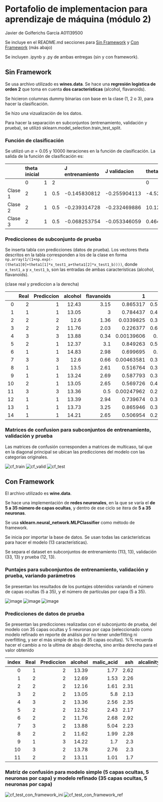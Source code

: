# Portafolio de implementacion para aprendizaje de máquina (módulo 2)
Javier de Golferichs García A01139500

Se incluye en el README.md secciones para [Sin Framework](##-Sin-Framework) y  [Con Framework](##-Con-Framework) (más abajo)

Se incluyen .ipynb y .py de ambas entregas (sin y con framework).

## Sin Framework

Se usa archivo utilizado es **wines.data**. Se hace una **regresión logística de orden 2** que toma en cuenta **dos características** (alcohol, flavanoids).

Se hicieron columnas dummy binarias con base en la clase (1, 2 o 3), para hacer la clasificación.

Se hizo una vizualización de los datos.

Para hacer la separación en subconjuntos (entrenamiento, validación y prueba), se utilizó sklearn.model_selection.train_test_split.

### Función de clasificación

Se utilizó un $\alpha = 0.05$ y 10000 iteraciones en la función de clasificación.
La salida de la función de clasificación es:

| |theta inicial| | |J entrenamiento|J validacion|theta refinada |||
|:----|:----|:----|:----|:----|:----|:----|:----|:----|
| |0|1|2| | |0|1|2|
|Clase 1|2|1|0.5|-0.145830812|-0.255904113|-4.528507542|-0.218032685|2.888516617|
|Clase 2|2|1|0.5|-0.239314728|-0.232469886|10.12620338|-0.87245963|0.335677986|
|Clase 3|2|1|0.5|-0.068253754|-0.053346059|0.464055325|0.507980433|-5.732727431|

### Predicciones de subconjunto de prueba

Se inserta tabla con predicciones (datos de prueba). Los vectores theta descritos en la tabla corresponden a los de la clase en forma `np.array(1/(1+np.exp(-(theta1[0]+theta1[1]*x_test1_a+theta1[2]*x_test1_b))))`, donde `x_test1_a` y `x_test1_b`, son las entradas de ambas características (alcohol, flavanoids). 

(clase real y prediccion a la derecha)

|    |   **Real** |   **Prediccion** |   alcohol |   flavanoids |          1 |        2 |           3 |
|---:|-------:|-------------:|----------:|-------------:|-----------:|---------:|------------:|
|  0 |      2 |            1 |     12.43 |         3.15 | 0.865317   | 0.583927 | 1.26247e-05 |
|  1 |      1 |            1 |     13.05 |         3    | 0.784437   | 0.437243 | 4.08737e-05 |
|  2 |      2 |            2 |     12.6  |         1.36 | 0.0339825  | 0.398848 | 0.282539    |
|  3 |      2 |            2 |     11.76 |         2.03 | 0.226377   | 0.633556 | 0.00548886  |
|  4 |      3 |            3 |     13.88 |         0.34 | 0.00139606 | 0.13361  | 0.996188    |
|  5 |      2 |            1 |     12.37 |         3.1  | 0.849263   | 0.592541 | 1.63106e-05 |
|  6 |      1 |            1 |     14.83 |         2.98 | 0.699695   | 0.14039  | 0.000113213 |
|  7 |      3 |            3 |     12.6  |         0.66 | 0.00463581 | 0.344063 | 0.956103    |
|  8 |      1 |            1 |     13.5  |         2.61 | 0.516764   | 0.315208 | 0.000480296 |
|  9 |      1 |            1 |     13.24 |         2.69 | 0.587793   | 0.372341 | 0.000266114 |
| 10 |      2 |            1 |     13.05 |         2.65 | 0.569726   | 0.408578 | 0.000303894 |
| 11 |      3 |            3 |     13.36 |         0.5  | 0.00247962 | 0.203912 | 0.987682    |
| 12 |      1 |            1 |     13.39 |         2.94 | 0.739674   | 0.361436 | 6.85208e-05 |
| 13 |      1 |            1 |     13.73 |         3.25 | 0.865946   | 0.318274 | 1.37737e-05 |
| 14 |      1 |            1 |     14.21 |         2.65 | 0.506954   | 0.200704 | 0.000547681 |

### Matrices de confusion para subconjuntos de entrenamiento, validación y prueba

Las matrices de confusión corresponden a matrices de multicaso, tal que en la diagonal principal se ubican las predicciones del modelo con las categorías originales.

![cf_train](https://user-images.githubusercontent.com/71610960/190315590-d8b68395-291b-4cd7-ab81-10fe80ce6637.png)
![cf_valid](https://user-images.githubusercontent.com/71610960/190315600-264f88fa-bf15-4be2-b12f-21c3eebdc624.png)
![cf_test](https://user-images.githubusercontent.com/71610960/190315605-5d502872-7716-40a3-b954-0adbdefb6e29.png)



## Con Framework

El archivo utilizado es **wine.data**.

Se hace una implementación de **redes neuronales**, en la que se varía el **de 5 a 35 número de capas ocultas**, y dentro de ese ciclo se itera de **5 a 35 neuronas**. 

Se usa **sklearn.neural_network.MLPClassifier** como método de framework.

Se inicia por importar la base de datos. Se usan todas las carácterísticas para hacer el modelo (13 características).

Se separa el dataset en subconjuntos de entrenamiento (113, 13), validación (33, 13) y prueba (12, 13).

### Puntajes para subconjuntos de entrenamiento, validación y prueba, variando parámetros

Se presentan los resultados de los puntajes obtenidos variando el número de capas ocultas (5 a 35), y el número de partículas por capa (5 a 35).

![image](https://user-images.githubusercontent.com/71610960/190313681-3d52b731-28ae-4830-8d9c-39b0591eac6b.png)
![image](https://user-images.githubusercontent.com/71610960/190313732-027bd69d-d4c1-47a8-855e-8e3be8b8007f.png)
![image](https://user-images.githubusercontent.com/71610960/190313752-faa42d37-3eb4-4e74-982f-4cfe1159db89.png)

### Predicciones de datos de prueba

Se presentan las predicciones realizadas con el subconjunto de prueba, del modelo con 35 capas ocultas y 5 neuronas por capa (seleccionado como modelo refinado en reporte de análisis por no tener underfitting ni overfitting, y ser el más simple de los de 35 capas ocultas). 
%% recuerda hacer el cambio a no la ultima de abajo derecha, sino arriba derecha para el valor obtenido

| index   |   Real |   Prediccion |   alcohol |   malic_acid |   ash |   alcalinity_of_ash |   magnesium |   total_phenols |   flavanoids |   nonflavanoid_phenols |   proanthocyanins |   color_intensity |   hue |   od280 |   proline |
|---:|-------:|----:|----------:|-------------:|------:|--------------------:|------------:|----------------:|-------------:|-----------------------:|------------------:|------------------:|------:|--------:|----------:|
|  0 |      1 |   2 |     13.39 |         1.77 |  2.62 |                16.1 |          93 |            2.85 |         2.94 |                   0.34 |              1.45 |              4.8  |  0.92 |    3.22 |      1195 |
|  1 |      2 |   2 |     12.69 |         1.53 |  2.26 |                20.7 |          80 |            1.38 |         1.46 |                   0.58 |              1.62 |              3.05 |  0.96 |    2.06 |       495 |
|  2 |      2 |   2 |     12.16 |         1.61 |  2.31 |                22.8 |          90 |            1.78 |         1.69 |                   0.43 |              1.56 |              2.45 |  1.33 |    2.26 |       495 |
|  3 |      2 |   2 |     13.05 |         5.8  |  2.13 |                21.5 |          86 |            2.62 |         2.65 |                   0.3  |              2.01 |              2.6  |  0.73 |    3.1  |       380 |
|  4 |      3 |   2 |     13.36 |         2.56 |  2.35 |                20   |          89 |            1.4  |         0.5  |                   0.37 |              0.64 |              5.6  |  0.7  |    2.47 |       780 |
|  5 |      2 |   2 |     12.52 |         2.43 |  2.17 |                21   |          88 |            2.55 |         2.27 |                   0.26 |              1.22 |              2    |  0.9  |    2.78 |       325 |
|  6 |      2 |   2 |     11.76 |         2.68 |  2.92 |                20   |         103 |            1.75 |         2.03 |                   0.6  |              1.05 |              3.8  |  1.23 |    2.5  |       607 |
|  7 |      3 |   2 |     13.88 |         5.04 |  2.23 |                20   |          80 |            0.98 |         0.34 |                   0.4  |              0.68 |              4.9  |  0.58 |    1.33 |       415 |
|  8 |      2 |   2 |     11.62 |         1.99 |  2.28 |                18   |          98 |            3.02 |         2.26 |                   0.17 |              1.35 |              3.25 |  1.16 |    2.96 |       345 |
|  9 |      1 |   3 |     14.22 |         1.7  |  2.3  |                16.3 |         118 |            3.2  |         3    |                   0.26 |              2.03 |              6.38 |  0.94 |    3.31 |       970 |
| 10 |      3 |   2 |     13.78 |         2.76 |  2.3  |                22   |          90 |            1.35 |         0.68 |                   0.41 |              1.03 |              9.58 |  0.7  |    1.68 |       615 |
| 11 |      2 |   2 |     13.11 |         1.01 |  1.7  |                15   |          78 |            2.98 |         3.18 |                   0.26 |              2.28 |              5.3  |  1.12 |    3.18 |       502 |

### Matriz de confusión para modelo simple (5 capas ocultas, 5 neuronas por capa) y modelo refinado (35 capas ocultas, 5 neuronas por capa)

![cf_test_con_framework_ini](https://user-images.githubusercontent.com/71610960/190330198-3cf1dc1f-2e61-4645-bad3-542cc5410910.png)
![cf_test_con_framework_ref](https://user-images.githubusercontent.com/71610960/190330194-6cf4fc8f-5fe7-44bb-8ee0-91324447706e.png)
